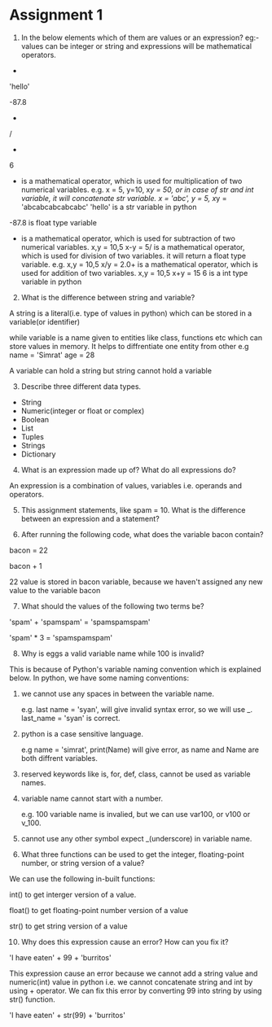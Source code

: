 # Assignment 1

1. In the below elements which of them are values or an expression? eg:- values can be integer or string and expressions will be mathematical operators.
*

'hello'

-87.8

-

/

+

6
* is a mathematical operator, which is used for multiplication of two numerical variables.
e.g. x = 5, y=10, x*y = 50, or
in case of str and int variable, it will concatenate str variable.
x = 'abc', y = 5, x*y = 'abcabcabcabcabc'
'hello' is a str variable in python

-87.8 is float type variable
- is a mathematical operator, which is used for subtraction of two numerical variables.
x,y = 10,5
x-y = 5/ is a mathematical operator, which is used for division of two variables. it will return a float type variable.
e.g.
x,y = 10,5
x/y = 2.0+ is a mathematical operator, which is used for addition of two variables.
x,y = 10,5
x+y = 15
6 is a int type variable in python 

2. What is the difference between string and variable?

A string is a literal(i.e. type of values in python) which can be stored in a variable(or identifier)

while variable is a name given to entities like class, functions etc which can store values in memory. It helps to diffrentiate one entity from other
e.g
name = 'Simrat'
age = 28

A variable can hold a string but string cannot hold a variable

3. Describe three different data types.

* String
* Numeric(integer or float or complex)
* Boolean
* List
* Tuples
* Strings
* Dictionary

4. What is an expression made up of? What do all expressions do?

An expression is a combination of values, variables i.e. operands and operators.

5. This assignment statements, like spam = 10. What is the difference between an expression and a statement?


6. After running the following code, what does the variable bacon contain?

bacon = 22

bacon + 1

22 value is stored in bacon variable, because we haven't assigned any new value to the variable bacon

7. What should the values of the following two terms be?

'spam' + 'spamspam' = 'spamspamspam'

'spam' * 3 = 'spamspamspam'

8. Why is eggs a valid variable name while 100 is invalid?

This is because of Python's variable naming convention which is explained below.
In python, we have some naming conventions:
1. we cannot use any spaces in between the variable name.
    
    e.g. last name = 'syan', will give invalid syntax error, so we will use _.
         last_name = 'syan' is correct.

2. python is a case sensitive language.
    
    e.g name = 'simrat', print(Name) will give error, as name and Name are both diffrent variables.

3. reserved keywords like is, for, def, class, cannot be used as variable names.

4. variable name cannot start with a number.
    
    e.g. 100 variable name is invalied, but we can use var100, or v100 or v_100.
    
5. cannot use any other symbol expect _(underscore) in variable name.

9. What three functions can be used to get the integer, floating-point number, or string version of a value?

We can use the following in-built functions:

int() to get interger version of a value.

float() to get floating-point number version of a value

str() to get string version of a value

10. Why does this expression cause an error? How can you fix it?

'I have eaten' + 99 + 'burritos'

This expression cause an error because we cannot add a string value and numeric(int) value in python i.e. we cannot concatenate string and int by using + operator.
We can fix this error by converting 99 into string by using str() function.

'I have eaten' + str(99) + 'burritos'
